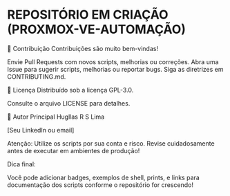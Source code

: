 # REPOSITÓRIO EM CRIAÇÃO (PROXMOX-VE-AUTOMAÇÃO)

📝 Contribuição
Contribuições são muito bem-vindas!

Envie Pull Requests com novos scripts, melhorias ou correções.
Abra uma Issue para sugerir scripts, melhorias ou reportar bugs.
Siga as diretrizes em CONTRIBUTING.md.

📄 Licença
Distribuído sob a licença GPL-3.0.

Consulte o arquivo LICENSE para detalhes.

👤 Autor Principal
Hugllas R S Lima

[Seu LinkedIn ou email]

Atenção: Utilize os scripts por sua conta e risco. Revise cuidadosamente antes de executar em ambientes de produção!


Dica final:

Você pode adicionar badges, exemplos de shell, prints, e links para documentação dos scripts conforme o repositório for crescendo!
